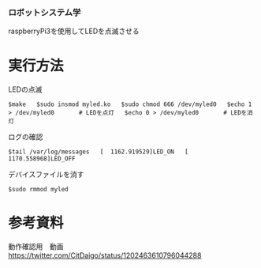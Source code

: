 ### ロボットシステム学
raspberryPi3を使用してLEDを点滅させる

# 実行方法

LEDの点滅

`$make  
$sudo insmod myled.ko  
$sudo chmod 666 /dev/myled0  
$echo 1 > /dev/myled0		# LEDを点灯  
$echo 0 > /dev/myled0		# LEDを消灯`  

ログの確認

`$tail /var/log/messages  
[  1162.919529]LED_ON  
[  1170.558968]LED_OFF`  

デバイスファイルを消す

`$sudo rmmod myled`  

# 参考資料
動作確認用　動画  
https://twitter.com/CitDaigo/status/1202463610796044288
